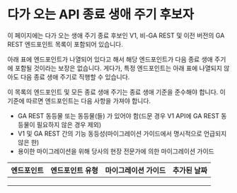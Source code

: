 # 다가 오는 API 종료 생애 주기 후보자

이 페이지에는 다가 오는 생애 주기 종료 후보인 V1, 비-GA REST 및 이전 버전의 GA REST 엔드포인트 목록이 포함되어 있습니다.

아래 표에 엔드포인트가 나열되어 있다고 해서 해당 엔드포인트가 다음 종료 생애 주기에 포함될 것이라는 보장은 없습니다. 게다가, 특정 엔드포인트는 아래 표에 나열되지 않아도 다음 종료 생애 주기로 직행할 수 있습니다.

이 목록의 엔드포인트 및 모든 종료 생애 주기는 종료 생애 기준을 준수해야 합니다. 이 기준에 따르면 엔드포인트는 다음 사항을 가져야 합니다.

- GA REST 동등물 또는 동등물(들) 가 있어야 함(드문 경우 V1 API에 GA REST 동등물이 필요하지 않은 경우 제외)
- V1 및 GA REST 간의 기능 동등성(마이그레이션 가이드에서 명시적으로 언급되지 않은 한)
- 용이한 마이그레이션을 위해 당사의 현장 전문가에 의한 마이그레이션 가이드

| 엔드포인트 | 엔드포인트 유형 | 마이그레이션 가이드 | 추가된 날짜 |
| -------- | ------------- | --------------- | ---------- |
|          |               |                 |            |
|          |               |                 |            |
|          |               |                 |            |